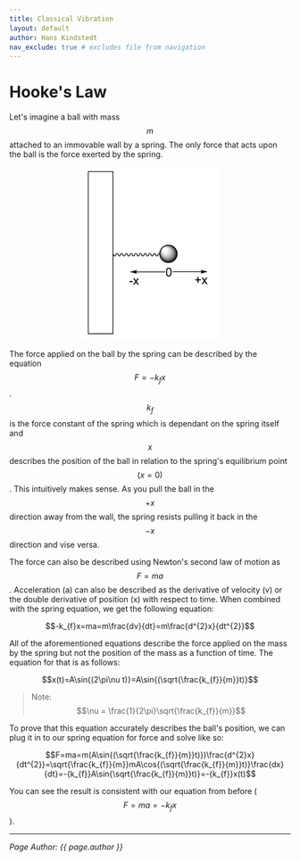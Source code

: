 ```yaml
---
title: Classical Vibration
layout: default
author: Hans Kindstedt
nav_exclude: true # excludes file from navigation
---
```


# Hooke's Law
Let's imagine a ball with mass $$m$$ attached to an immovable wall by a spring. The only force that acts upon the ball is the force exerted by the spring. 

<p align="center"><img src="assets/images/Classical Spring.jpg" width="250"></p>

The force applied on the ball by the spring can be described by the equation $$F=-k_{f}x$$. $$k_{f}$$ is the force constant of the spring which is dependant on the spring itself and $$x$$ describes the position of the ball in relation to the spring's equilibrium point $$(x=0)$$. This intuitively makes sense. As you pull the ball in the $$+x$$ direction away from the wall, the spring resists pulling it back in the $$-x$$ direction and vise versa. 

The force can also be described using Newton's second law of motion as $$F=ma$$. Acceleration (a) can also be described as the derivative of velocity (v) or the double derivative of position (x) with respect to time. When combined with the spring equation, we get the following equation:

$$-k_{f}x=ma=m\frac{dv}{dt}=m\frac{d^{2}x}{dt^{2}}$$

All of the aforementioned equations describe the force applied on the mass by the spring but not the position of the mass as a function of time. The equation for that is as follows:

$$x(t)=A\sin{(2\pi\nu t)}=A\sin{(\sqrt{\frac{k_{f}}{m}}t)}$$
>Note: $$\nu = \frac{1}{2\pi}\sqrt{\frac{k_{f}}{m}}$$

To prove that this equation accurately describes the ball's position, we can plug it in to our spring equation for force and solve like so:

$$F=ma=m(A\sin{(\sqrt{\frac{k_{f}}{m}}t)})\frac{d^{2}x}{dt^{2}}=\sqrt{\frac{k_{f}}{m}}mA\cos{(\sqrt{\frac{k_{f}}{m}}t)}\frac{dx}{dt}=-{k_{f}}A\sin{\sqrt{\frac{k_{f}}{m}}t)}=-{k_{f}}x(t)$$

You can see the result is consistent with our equation from before ($$F=ma=-k_{f}x$$). 


---

*Page Author: {{ page.author }}*
